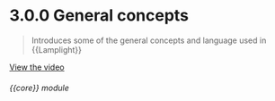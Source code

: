 # 3.0.0    General concepts

> Introduces some of the general concepts and language used in {{Lamplight}} 

 

[View the video](/help/video/id/1)
###### {{core}} module

